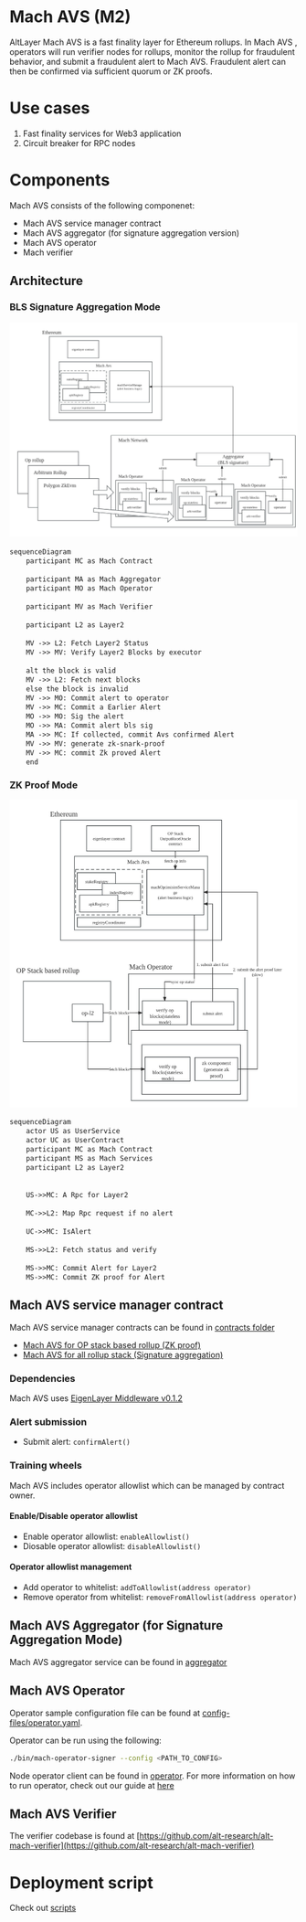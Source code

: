 # Mach AVS (M2)

AltLayer Mach AVS is a fast finality layer for Ethereum rollups. In Mach AVS , operators will run verifier nodes for rollups, monitor the rollup for fraudulent behavior, and submit a fraudulent alert to Mach AVS. Fraudulent alert can then be confirmed via sufficient quorum or ZK proofs.

# Use cases

1. Fast finality services for Web3 application
2. Circuit breaker for RPC nodes

# Components 

Mach AVS consists of the following componenet:
- Mach AVS service manager contract
- Mach AVS aggregator (for signature aggregation version)
- Mach AVS operator
- Mach verifier

## Architecture

### BLS Signature Aggregation Mode 
![BLS Mode](docs/images/EigenlayerMachAVSArch(BLS).jpg)

```mermaid
sequenceDiagram
    participant MC as Mach Contract
    
    participant MA as Mach Aggregator
    participant MO as Mach Operator
    
    participant MV as Mach Verifier
    
    participant L2 as Layer2
    
    MV ->> L2: Fetch Layer2 Status
    MV ->> MV: Verify Layer2 Blocks by executor
    
    alt the block is valid
    MV ->> L2: Fetch next blocks
    else the block is invalid
    MV ->> MO: Commit alert to operator
    MV ->> MC: Commit a Earlier Alert
    MO ->> MO: Sig the alert
    MO ->> MA: Commit alert bls sig
    MA ->> MC: If collected, commit Avs confirmed Alert
    MV ->> MV: generate zk-snark-proof
    MV ->> MC: commit Zk proved Alert
    end
```

### ZK Proof Mode
![ZK Proof Mode](docs/images/EigenlayerMachAVSArch(ZK-OP).jpg)

```mermaid
sequenceDiagram
    actor US as UserService
    actor UC as UserContract
    participant MC as Mach Contract
    participant MS as Mach Services
    participant L2 as Layer2


    US->>MC: A Rpc for Layer2

    MC->>L2: Map Rpc request if no alert

    UC->>MC: IsAlert

    MS->>L2: Fetch status and verify

    MS->>MC: Commit Alert for Layer2
    MS->>MC: Commit ZK proof for Alert
```

## Mach AVS service manager contract

Mach AVS service manager contracts can be found in [contracts folder](contracts/src/core/)
- [Mach AVS for OP stack based rollup (ZK proof)](contracts/src/core/MachOptimismServiceManager.sol)
- [Mach AVS for all rollup stack (Signature aggregation)](contracts/src/core/MachServiceManager.sol)

### Dependencies 

Mach AVS uses [EigenLayer Middleware v0.1.2](https://github.com/Layr-Labs/eigenlayer-middleware/releases/tag/v0.1.2-holesky-init-deployment)

### Alert submission

- Submit alert: `confirmAlert()`

### Training wheels

Mach AVS includes operator allowlist which can be managed by contract owner. 

#### Enable/Disable operator allowlist
- Enable operator allowlist: `enableAllowlist()`
- Diosable operator allowlist: `disableAllowlist()`

#### Operator allowlist management 
- Add operator to whitelist: `addToAllowlist(address operator)`
- Remove operator from whitelist: `removeFromAllowlist(address operator)` 

## Mach AVS Aggregator (for Signature Aggregation Mode)

Mach AVS aggregator service can be found in [aggregator](aggregator/)

## Mach AVS Operator

Operator sample configuration file can be found at [config-files/operator.yaml](config-files/operator.yaml).

Operator can be run using the following:
```bash
./bin/mach-operator-signer --config <PATH_TO_CONFIG> 
```
Node operator client can be found in [operator](operator/). For more information on how to run operator, check out our guide at [here](contracts/script/README.md)

## Mach AVS Verifier

The verifier codebase is found at [https://github.com/alt-research/alt-mach-verifier](https://github.com/alt-research/alt-mach-verifier)

# Deployment script

Check out [scripts](scripts)

